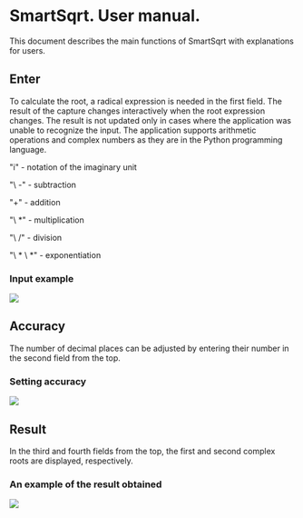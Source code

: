 # SmartSqrt. User manual.

This document describes the main functions of SmartSqrt with explanations for users.

## Enter
To calculate the root, a radical expression is needed in the first field.
The result of the capture changes interactively when the root expression changes.
The result is not updated only in cases where the application was unable to recognize the input.
The application supports arithmetic operations and complex numbers as they are in the Python programming language.

"i" - notation of the imaginary unit

"\ -" - subtraction

"+" - addition

"\ *" - multiplication

"\ /" - division

"\ * \ *" - exponentiation

### Input example

![](https://i.imgur.com/eoYCdpW.png)

## Accuracy

The number of decimal places can be adjusted by entering their number in the second field from the top.

### Setting accuracy

![](https://i.imgur.com/38ZQ7Lc.png)

## Result

In the third and fourth fields from the top, the first and second complex roots are displayed, respectively.

### An example of the result obtained

![](https://i.imgur.com/s9CI8Nz.png)
